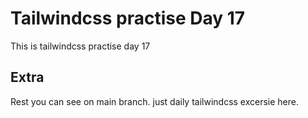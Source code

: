 # Tailwindcss practise Day 17

This is tailwindcss practise day 17

## Extra

Rest you can see on main branch. just daily tailwindcss excersie here.
